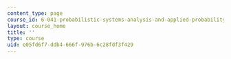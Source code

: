 ```yaml
---
content_type: page
course_id: 6-041-probabilistic-systems-analysis-and-applied-probability-spring-2006
layout: course_home
title: ''
type: course
uid: e05fd6f7-ddb4-666f-976b-6c28fdf3f429
---
```

